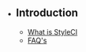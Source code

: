 - ## Introduction
    - [What is StyleCI](/{{version}}/introduction)
    - [FAQ's](/{{version}}/faqs)
